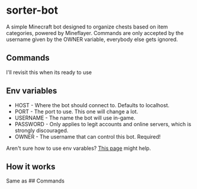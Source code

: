 # sorter-bot
A simple Minecraft bot designed to organize chests based on item categories, powered by Mineflayer. Commands are only accepted by the username given by the OWNER variable, everybody else gets ignored.

## Commands
I'll revisit this when its ready to use

## Env variables
- HOST - Where the bot should connect to. Defaults to localhost.
- PORT - The port to use. This one will change a lot.
- USERNAME - The name the bot will use in-game.
- PASSWORD - Only applies to legit accounts and online servers, which is strongly discouraged.
- OWNER - The username that can control this bot. Required!

Aren't sure how to use env varables? [This page](https://codeburst.io/process-env-what-it-is-and-why-when-how-to-use-it-effectively-505d0b2831e7) might help.

## How it works
Same as ## Commands
